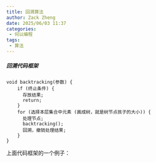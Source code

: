 ```yaml
---
title: 回溯算法
author: Zack Zheng
date: 2025/06/03 11:37
categories:
 - 何以编程
tags:
 - 算法
---
```


##### 回溯代码框架

```
void backtracking(参数) {
    if (终止条件) {
      存放结果;
      return;
    }
    for (选择本层集合中元素 (画成树，就是树节点孩子的大小)) {
      处理节点;
      backtracking();
      回溯，撤销处理结果;
    }
}
```

上面代码框架的一个例子：


<Suspense>
  <my-codes repo="o-algorithm" path="algorithm/回溯算法/combine.java" lang="java" />
</Suspense>
